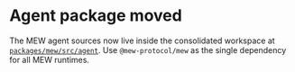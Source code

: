 # Agent package moved

The MEW agent sources now live inside the consolidated workspace at
[`packages/mew/src/agent`](../../packages/mew/src/agent). Use
`@mew-protocol/mew` as the single dependency for all MEW runtimes.
